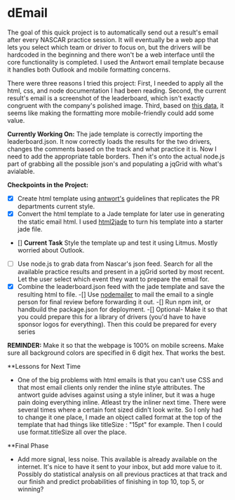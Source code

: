 dEmail
======

The goal of this quick project is to automatically send out a result's email after every NASCAR practice session. It will eventually be a web app that lets you select which team or driver to focus on, but the drivers will be hardcoded in the beginning and there won't be a web interface until the core functionality is completed. I used the Antwort email template because it handles both Outlook and mobile formatting concerns.

There were three reasons I tried this project: First, I needed to apply all the html, css, and node documentation I had been reading. Second, the current result's email is a screenshot of the leaderboard, which isn't exactly congruent with the company's polished image. Third, based on [this data](http://www.campaignmonitor.com/resources/will-it-work/email-clients/), it seems like making the formatting more mobile-friendly could add some value. 

**Currently Working On:** The jade template is correctly importing the leaderboard.json. It now correctly loads the results for the two drivers, changes the comments based on the track and what practice it is. Now I need to add the appropriate table borders. Then it's onto the actual node.js part of grabbing all the possible json's and populating a jqGrid with what's avialable.

**Checkpoints in the Project:**

- [X] Create html template using [antwort's](http://internations.github.io/antwort/) guidelines that replicates the PR departments current style. 
- [x] Convert the html template to a Jade template for later use in generating the static email html. I used [html2jade](http://html2jade.com/) to turn his template into a starter jade file.
- [] **Current Task** Style the template up and test it using Litmus. Mostly worried about Outlook.
- [ ] Use node.js to grab data from Nascar's json feed. Search for all the available practice results and present in a jqGrid sorted by most recent. Let the user select which event they want to prepare the email for.
-[X] Combine the leaderboard.json feed with the jade template and save the resulting html to file.
-[] Use [nodemailer](www.nodemailer.com) to mail the email to a single person for final review before forwarding it out.
-[] Run npm init, or handbuild the package.json for deployment.
-[] Optional- Make it so that you could prepare this for a library of drivers (you'd have to have sponsor logos for everything). Then this could be prepared for every series

 **REMINDER:** Make it so that the webpage is 100% on mobile screens. Make sure all background colors are specified in 6 digit hex. That works the best. 

**Lessons for Next Time
- One of the big problems with html emails is that you can't use CSS and that most email clients only render the inline style attributes. The antwort guide advises against using a style inliner, but it was a huge pain doing everything inline. Atleast try the inliner next time. There were several times where a certain font sized didn't look write. So I only had to change it one place, I made an object called format at the top of the template that had things like titleSize : "15pt" for example. Then I could use format.titleSize all over the place.

**Final Phase
- Add more signal, less noise. This available is already available on the internet. It's nice to have it sent to your inbox, but add more value to it. Possibly do statistical analysis on all previous practices at that track and our finish and predict probabilities of finishing in top 10, top 5, or winning?

